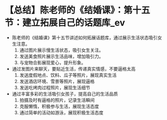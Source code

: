 # 【总结】陈老师的《结婚课》：第十五节：建立拓展自己的话题库_ev

-   陈老师的《结婚课》第十五节讲述如何拓展话题库，通过展示生活状态吸引女生注意。
    1.  通过图片展示慢生活状态，吸引女生关注。
    2.  发送美食照片展示生活品味，增加吸引力。
    3.  与宠物合影展现爱心，提升形象。
-   通过发图片来聊天，要贴近生活，传递真实情感，不要逼格太高
    1.  发送度假地点、饮料、瓜子等照片，展现真实生活
    2.  发送酒店环境、雪景等照片，展现逼格
    3.  发送吃烤肉过程照片，展现生活细节
-   通过丰富多彩的生活吸引女孩子，提高自己的生活品质
    1.  拍摄及时有逼格的照片，记录生活瞬间
    2.  克服懒惰，积极参与生活，展现生活态度
    3.  通过简单的活动如游泳，展现积极生活态度